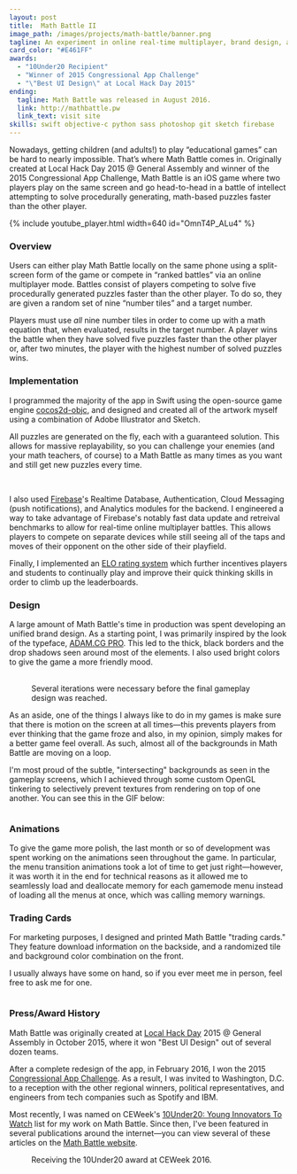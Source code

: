 ```yaml
---
layout: post
title:  Math Battle II
image_path: /images/projects/math-battle/banner.png
tagline: An experiment in online real-time multiplayer, brand design, and how much people secretly like math
card_color: "#E461FF"
awards:
  - "10Under20 Recipient"
  - "Winner of 2015 Congressional App Challenge"
  - "\"Best UI Design\" at Local Hack Day 2015"
ending:
  tagline: Math Battle was released in August 2016.
  link: http://mathbattle.pw
  link_text: visit site
skills: swift objective-c python sass photoshop git sketch firebase
---
```


Nowadays, getting children (and adults!) to play “educational games” can be hard to nearly impossible. That’s where Math Battle comes in. Originally created at Local Hack Day 2015 @ General Assembly and winner of the 2015 Congressional App Challenge, Math Battle is an iOS game where two players play on the same screen and go head-to-head in a battle of intellect attempting to solve procedurally generating, math-based puzzles faster than the other player.

{% include youtube_player.html width=640 id="OmnT4P_ALu4" %}

### Overview

Users can either play Math Battle locally on the same phone using a split-screen form of the game or compete in “ranked battles” via an online multiplayer mode. Battles consist of players competing to solve five procedurally generated puzzles faster than the other player. To do so, they are given a random set of nine “number tiles” and a target number.

Players must use *all* nine number tiles in order to come up with a math equation that, when evaluated, results in the target number. A player wins the battle when they have solved five puzzles faster than the other player or, after two minutes, the player with the highest number of solved puzzles wins.

### Implementation

I programmed the majority of the app in Swift using the open-source game engine [cocos2d-objc][cocos2d-github], and designed and created all of the artwork myself using a combination of Adobe Illustrator and Sketch.

All puzzles are generated on the fly, each with a guaranteed solution. This allows for massive replayability, so you can challenge your enemies (and your math teachers, of course) to a Math Battle as many times as you want and still get new puzzles every time.

<div class="four-screenshot-grid lazyload" data-expand="-20">
    <img class="lazyload" data-src="/images/projects/math-battle/custom-match.png">
    <img class="lazyload" data-src="/images/projects/math-battle/practice-match.png">
    <img class="lazyload" data-src="/images/projects/math-battle/player-stats.png">
    <img class="lazyload" data-src="/images/projects/math-battle/leaderboard.png">
</div>

I also used [Firebase][firebase]'s Realtime Database, Authentication, Cloud Messaging (push notifications), and Analytics modules for the backend. I engineered a way to take advantage of Firebase's notably fast data update and retreival benchmarks to allow for real-time online multiplayer battles. This allows players to compete on separate devices while still seeing all of the taps and moves of their opponent on the other side of their playfield.

Finally, I implemented an [ELO rating system][elo-ratings] which further incentives players and students to continually play and improve their quick thinking skills in order to climb up the leaderboards.

### Design

A large amount of Math Battle's time in production was spent developing an unified brand design. As a starting point, I was primarily inspired by the look of the typeface, [ADAM.CG PRO][adam-cg-pro]. This led to the thick, black borders and the drop shadows seen around most of the elements. I also used bright colors to give the game a more friendly mood.

<figure class="six-screenshot-grid lazyload" data-expand="-20">
    <img class="lazyload" data-src="/images/projects/math-battle/gameplay-design-1.png">
    <img class="lazyload" data-src="/images/projects/math-battle/gameplay-design-2.png">
    <img class="lazyload" data-src="/images/projects/math-battle/gameplay-design-3.png">
    <img class="lazyload" data-src="/images/projects/math-battle/gameplay-design-4.png">
    <img class="lazyload" data-src="/images/projects/math-battle/gameplay-design-5.png">
    <img class="lazyload" data-src="/images/projects/math-battle/gameplay-scene.png">
    <figcaption>Several iterations were necessary before the final gameplay design was reached.</figcaption>
</figure>

As an aside, one of the things I always like to do in my games is make sure that there is motion on the screen at all times—this prevents players from ever thinking that the game froze and also, in my opinion, simply makes for a better game feel overall. As such, almost all of the backgrounds in Math Battle are moving on a loop.

I'm most proud of the subtle, "intersecting" backgrounds as seen in the gameplay screens, which I achieved through some custom OpenGL tinkering to selectively prevent textures from rendering on top of one another. You can see this in the GIF below:

<figure class="lazyload" data-expand="-20">
    <img class="responsive-screenshot lazyload" data-src="/images/projects/math-battle/animations.gif">
</figure>

### Animations

To give the game more polish, the last month or so of development was spent working on the animations seen throughout the game. In particular, the menu transition animations took a lot of time to get just right—however, it was worth it in the end for technical reasons as it allowed me to seamlessly load and deallocate memory for each gamemode menu instead of loading all the menus at once, which was calling memory warnings.

### Trading Cards

For marketing purposes, I designed and printed Math Battle "trading cards." They feature download information on the backside, and a randomized tile and background color combination on the front.

I usually always have some on hand, so if you ever meet me in person, feel free to ask me for one.

<figure class="lazyload" data-expand="-20">
    <img class="responsive-image lazyload" data-src="/images/projects/math-battle/trading-cards.jpg">
</figure>

### Press/Award History

Math Battle was originally created at [Local Hack Day][local-hack-day] 2015 @ General Assembly in October 2015, where it won "Best UI Design" out of several dozen teams.

After a complete redesign of the app, in February 2016, I won the 2015 [Congressional App Challenge][congressional-app-challenge]. As a result, I was invited to Washington, D.C. to a reception with the other regional winners, political representatives, and engineers from tech companies such as Spotify and IBM.

Most recently, I was named on CEWeek's [10Under20: Young Innovators To Watch][ceweek-awards] list for my work on Math Battle. Since then, I've been featured in several publications around the internet—you can view several of these articles on the [Math Battle website][math-battle-website].

<figure class="lazyload" data-expand="-20">
    <img class="responsive-image lazyload" data-src="/images/projects/math-battle/ceweek-presentation.jpg">
    <figcaption>
        Receiving the 10Under20 award at CEWeek 2016.
    </figcaption>
</figure>

[cocos2d-github]: https://github.com/cocos2d/cocos2d-objc
[firebase]: https://firebase.google.com/
[elo-ratings]: https://en.wikipedia.org/wiki/Elo_rating_system
[adam-cg-pro]: https://www.behance.net/gallery/13756975/ADAMCG-PRO-Free-Typeface
[local-hack-day]: https://localhackday.mlh.io/
[congressional-app-challenge]: http://www.congressionalappchallenge.us/
[ceweek-awards]: http://ceweekny.com/about/10under20-2016/
[math-battle-website]: http://mathbattle.pw
